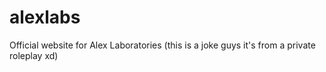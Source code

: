 # alexlabs
Official website for Alex Laboratories (this is a joke guys it's from a private roleplay xd)
